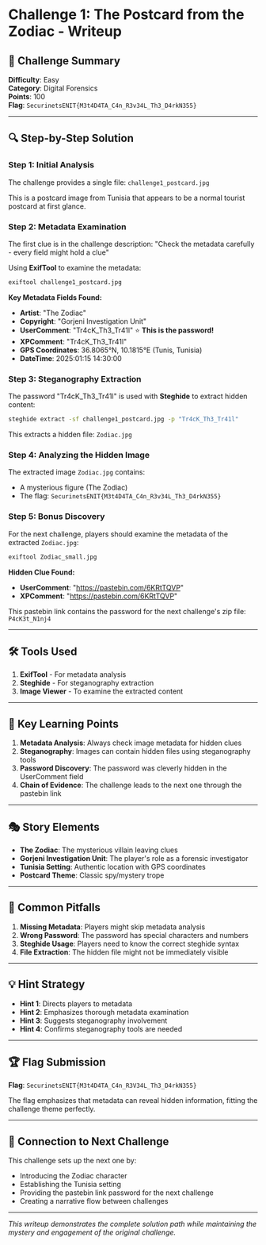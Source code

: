 # Challenge 1: The Postcard from the Zodiac - Writeup

## 🎯 Challenge Summary
**Difficulty**: Easy  
**Category**: Digital Forensics  
**Points**: 100  
**Flag**: `SecurinetsENIT{M3t4D4TA_C4n_R3v34L_Th3_D4rkN355}`

---

## 🔍 Step-by-Step Solution

### Step 1: Initial Analysis
The challenge provides a single file: `challenge1_postcard.jpg`

This is a postcard image from Tunisia that appears to be a normal tourist postcard at first glance.

### Step 2: Metadata Examination
The first clue is in the challenge description: "Check the metadata carefully - every field might hold a clue"

Using **ExifTool** to examine the metadata:
```bash
exiftool challenge1_postcard.jpg
```

**Key Metadata Fields Found:**
- **Artist**: "The Zodiac"
- **Copyright**: "Gorjeni Investigation Unit"
- **UserComment**: "Tr4cK_Th3_Tr41l" ⭐ **This is the password!**
- **XPComment**: "Tr4cK_Th3_Tr41l"
- **GPS Coordinates**: 36.8065°N, 10.1815°E (Tunis, Tunisia)
- **DateTime**: 2025:01:15 14:30:00

### Step 3: Steganography Extraction
The password "Tr4cK_Th3_Tr41l" is used with **Steghide** to extract hidden content:

```bash
steghide extract -sf challenge1_postcard.jpg -p "Tr4cK_Th3_Tr41l"
```

This extracts a hidden file: `Zodiac.jpg`

### Step 4: Analyzing the Hidden Image
The extracted image `Zodiac.jpg` contains:
- A mysterious figure (The Zodiac)
- The flag: `SecurinetsENIT{M3t4D4TA_C4n_R3v34L_Th3_D4rkN355}`

### Step 5: Bonus Discovery
For the next challenge, players should examine the metadata of the extracted `Zodiac.jpg`:

```bash
exiftool Zodiac_small.jpg
```

**Hidden Clue Found:**
- **UserComment**: "https://pastebin.com/6KRtTQVP"
- **XPComment**: "https://pastebin.com/6KRtTQVP"

This pastebin link contains the password for the next challenge's zip file: `P4cK3t_N1nj4`

---

## 🛠️ Tools Used
1. **ExifTool** - For metadata analysis
2. **Steghide** - For steganography extraction
3. **Image Viewer** - To examine the extracted content

---

## 🔑 Key Learning Points
1. **Metadata Analysis**: Always check image metadata for hidden clues
2. **Steganography**: Images can contain hidden files using steganography tools
3. **Password Discovery**: The password was cleverly hidden in the UserComment field
4. **Chain of Evidence**: The challenge leads to the next one through the pastebin link

---

## 🎭 Story Elements
- **The Zodiac**: The mysterious villain leaving clues
- **Gorjeni Investigation Unit**: The player's role as a forensic investigator
- **Tunisia Setting**: Authentic location with GPS coordinates
- **Postcard Theme**: Classic spy/mystery trope

---

## 🚨 Common Pitfalls
1. **Missing Metadata**: Players might skip metadata analysis
2. **Wrong Password**: The password has special characters and numbers
3. **Steghide Usage**: Players need to know the correct steghide syntax
4. **File Extraction**: The hidden file might not be immediately visible

---

## 💡 Hint Strategy
- **Hint 1**: Directs players to metadata
- **Hint 2**: Emphasizes thorough metadata examination
- **Hint 3**: Suggests steganography involvement
- **Hint 4**: Confirms steganography tools are needed

---

## 🏆 Flag Submission
**Flag**: `SecurinetsENIT{M3t4D4TA_C4n_R3V34L_Th3_D4rkN355}`

The flag emphasizes that metadata can reveal hidden information, fitting the challenge theme perfectly.

---

## 🔗 Connection to Next Challenge
This challenge sets up the next one by:
- Introducing the Zodiac character
- Establishing the Tunisia setting
- Providing the pastebin link password for the next challenge
- Creating a narrative flow between challenges

---

*This writeup demonstrates the complete solution path while maintaining the mystery and engagement of the original challenge.* 